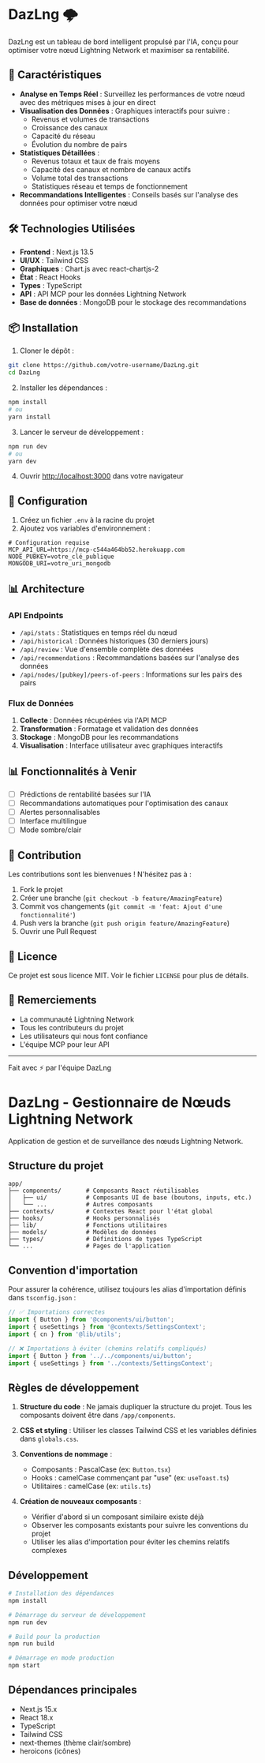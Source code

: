 # DazLng 🌩️

DazLng est un tableau de bord intelligent propulsé par l'IA, conçu pour optimiser votre nœud Lightning Network et maximiser sa rentabilité.

## 🚀 Caractéristiques

- **Analyse en Temps Réel** : Surveillez les performances de votre nœud avec des métriques mises à jour en direct
- **Visualisation des Données** : Graphiques interactifs pour suivre :
  - Revenus et volumes de transactions
  - Croissance des canaux
  - Capacité du réseau
  - Évolution du nombre de pairs
- **Statistiques Détaillées** :
  - Revenus totaux et taux de frais moyens
  - Capacité des canaux et nombre de canaux actifs
  - Volume total des transactions
  - Statistiques réseau et temps de fonctionnement
- **Recommandations Intelligentes** : Conseils basés sur l'analyse des données pour optimiser votre nœud

## 🛠️ Technologies Utilisées

- **Frontend** : Next.js 13.5
- **UI/UX** : Tailwind CSS
- **Graphiques** : Chart.js avec react-chartjs-2
- **État** : React Hooks
- **Types** : TypeScript
- **API** : API MCP pour les données Lightning Network
- **Base de données** : MongoDB pour le stockage des recommandations

## 📦 Installation

1. Cloner le dépôt :
```bash
git clone https://github.com/votre-username/DazLng.git
cd DazLng
```

2. Installer les dépendances :
```bash
npm install
# ou
yarn install
```

3. Lancer le serveur de développement :
```bash
npm run dev
# ou
yarn dev
```

4. Ouvrir [http://localhost:3000](http://localhost:3000) dans votre navigateur

## 🔧 Configuration

1. Créez un fichier `.env` à la racine du projet
2. Ajoutez vos variables d'environnement :
```env
# Configuration requise
MCP_API_URL=https://mcp-c544a464bb52.herokuapp.com
NODE_PUBKEY=votre_clé_publique
MONGODB_URI=votre_uri_mongodb
```

## 📊 Architecture

### API Endpoints

- `/api/stats` : Statistiques en temps réel du nœud
- `/api/historical` : Données historiques (30 derniers jours)
- `/api/review` : Vue d'ensemble complète des données
- `/api/recommendations` : Recommandations basées sur l'analyse des données
- `/api/nodes/[pubkey]/peers-of-peers` : Informations sur les pairs des pairs

### Flux de Données

1. **Collecte** : Données récupérées via l'API MCP
2. **Transformation** : Formatage et validation des données
3. **Stockage** : MongoDB pour les recommandations
4. **Visualisation** : Interface utilisateur avec graphiques interactifs

## 📊 Fonctionnalités à Venir

- [ ] Prédictions de rentabilité basées sur l'IA
- [ ] Recommandations automatiques pour l'optimisation des canaux
- [ ] Alertes personnalisables
- [ ] Interface multilingue
- [ ] Mode sombre/clair

## 🤝 Contribution

Les contributions sont les bienvenues ! N'hésitez pas à :

1. Fork le projet
2. Créer une branche (`git checkout -b feature/AmazingFeature`)
3. Commit vos changements (`git commit -m 'feat: Ajout d'une fonctionnalité'`)
4. Push vers la branche (`git push origin feature/AmazingFeature`)
5. Ouvrir une Pull Request

## 📝 Licence

Ce projet est sous licence MIT. Voir le fichier `LICENSE` pour plus de détails.

## 🙏 Remerciements

- La communauté Lightning Network
- Tous les contributeurs du projet
- Les utilisateurs qui nous font confiance
- L'équipe MCP pour leur API

---

Fait avec ⚡️ par l'équipe DazLng 

# DazLng - Gestionnaire de Nœuds Lightning Network

Application de gestion et de surveillance des nœuds Lightning Network.

## Structure du projet

```
app/
├── components/       # Composants React réutilisables
│   ├── ui/           # Composants UI de base (boutons, inputs, etc.)
│   └── ...           # Autres composants 
├── contexts/         # Contextes React pour l'état global
├── hooks/            # Hooks personnalisés
├── lib/              # Fonctions utilitaires
├── models/           # Modèles de données
├── types/            # Définitions de types TypeScript
└── ...               # Pages de l'application
```

## Convention d'importation

Pour assurer la cohérence, utilisez toujours les alias d'importation définis dans `tsconfig.json` :

```typescript
// ✅ Importations correctes
import { Button } from '@components/ui/button';
import { useSettings } from '@contexts/SettingsContext';
import { cn } from '@lib/utils';

// ❌ Importations à éviter (chemins relatifs compliqués)
import { Button } from '../../components/ui/button';
import { useSettings } from '../contexts/SettingsContext';
```

## Règles de développement

1. **Structure du code** : Ne jamais dupliquer la structure du projet. Tous les composants doivent être dans `/app/components`.

2. **CSS et styling** : Utiliser les classes Tailwind CSS et les variables définies dans `globals.css`.

3. **Conventions de nommage** :
   - Composants : PascalCase (ex: `Button.tsx`)
   - Hooks : camelCase commençant par "use" (ex: `useToast.ts`)
   - Utilitaires : camelCase (ex: `utils.ts`)

4. **Création de nouveaux composants** :
   - Vérifier d'abord si un composant similaire existe déjà
   - Observer les composants existants pour suivre les conventions du projet
   - Utiliser les alias d'importation pour éviter les chemins relatifs complexes

## Développement

```bash
# Installation des dépendances
npm install

# Démarrage du serveur de développement
npm run dev

# Build pour la production
npm run build

# Démarrage en mode production
npm start
```

## Dépendances principales

- Next.js 15.x
- React 18.x
- TypeScript
- Tailwind CSS
- next-themes (thème clair/sombre)
- heroicons (icônes) 